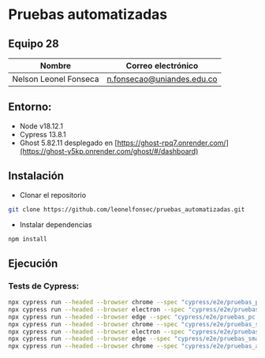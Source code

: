 # Pruebas automatizadas

## Equipo 28

| Nombre | Correo electrónico |
| --- | ---|
| Nelson Leonel Fonseca | n.fonsecao@uniandes.edu.co |

## Entorno:
- Node v18.12.1
- Cypress 13.8.1
- Ghost 5.82.11 desplegado en [https://ghost-rpq7.onrender.com/](https://ghost-y5kp.onrender.com/ghost/#/dashboard)

## Instalación

- Clonar el repositorio
```bash
git clone https://github.com/leonelfonsec/pruebas_automatizadas.git
```

- Instalar dependencias
```bash
npm install
```

## Ejecución

### Tests de Cypress:
```bash
npx cypress run --headed --browser chrome --spec "cypress/e2e/pruebas_pc.cy.js"
npx cypress run --headed --browser electron --spec "cypress/e2e/pruebas_pc.cy.js"
npx cypress run --headed --browser edge --spec "cypress/e2e/pruebas_pc.cy.js"
npx cypress run --headed --browser chrome --spec "cypress/e2e/pruebas_smartphone.cy.js"
npx cypress run --headed --browser electron --spec "cypress/e2e/pruebas_smartphone.cy.js"
npx cypress run --headed --browser edge --spec "cypress/e2e/pruebas_smartphone.cy.js"
npx cypress run --headed --browser chrome --spec "cypress/e2e/pruebas_accesibilidad.cy.js"
```
